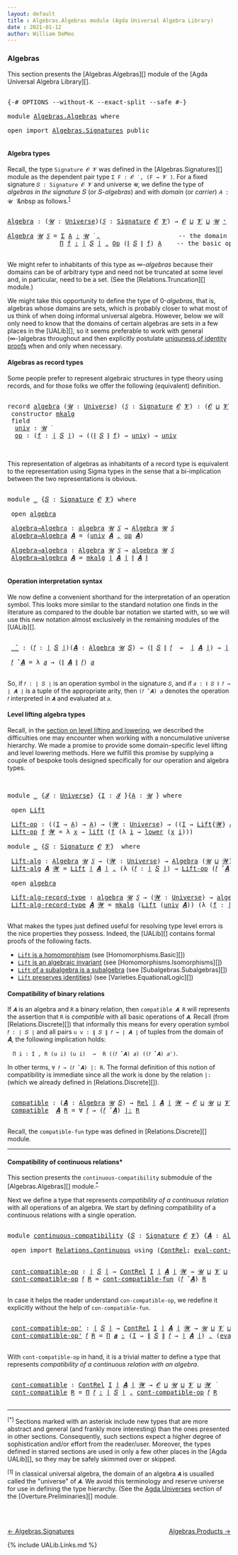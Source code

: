```yaml
---
layout: default
title : Algebras.Algebras module (Agda Universal Algebra Library)
date : 2021-01-12
author: William DeMeo
---
```


### <a id="algebras">Algebras</a>

This section presents the [Algebras.Algebras][] module of the [Agda Universal Algebra Library][].

<pre class="Agda">

<a id="280" class="Symbol">{-#</a> <a id="284" class="Keyword">OPTIONS</a> <a id="292" class="Pragma">--without-K</a> <a id="304" class="Pragma">--exact-split</a> <a id="318" class="Pragma">--safe</a> <a id="325" class="Symbol">#-}</a>

<a id="330" class="Keyword">module</a> <a id="337" href="Algebras.Algebras.html" class="Module">Algebras.Algebras</a> <a id="355" class="Keyword">where</a>

<a id="362" class="Keyword">open</a> <a id="367" class="Keyword">import</a> <a id="374" href="Algebras.Signatures.html" class="Module">Algebras.Signatures</a> <a id="394" class="Keyword">public</a>

</pre>


#### <a id="algebra-types">Algebra types</a>

Recall, the type `Signature 𝓞 𝓥` was defined in the [Algebras.Signatures][] module as the dependent pair type `Σ F ꞉ 𝓞 ̇ , (F → 𝓥 ̇)`. For a fixed signature `𝑆 : Signature 𝓞 𝓥` and universe `𝓤`, we define the type of *algebras in the signature* 𝑆 (or 𝑆-*algebras*) and with *domain* (or *carrier*) `𝐴 : 𝓤 ̇` &nbsp as follows.<sup>[1](Algebras.Algebras.html#fn1)</sup>

<pre class="Agda">

<a id="Algebra"></a><a id="844" href="Algebras.Algebras.html#844" class="Function">Algebra</a> <a id="852" class="Symbol">:</a> <a id="854" class="Symbol">(</a><a id="855" href="Algebras.Algebras.html#855" class="Bound">𝓤</a> <a id="857" class="Symbol">:</a> <a id="859" href="Universes.html#205" class="Postulate">Universe</a><a id="867" class="Symbol">)(</a><a id="869" href="Algebras.Algebras.html#869" class="Bound">𝑆</a> <a id="871" class="Symbol">:</a> <a id="873" href="Algebras.Signatures.html#1238" class="Function">Signature</a> <a id="883" href="Overture.Preliminaries.html#8157" class="Generalizable">𝓞</a> <a id="885" href="Universes.html#262" class="Generalizable">𝓥</a><a id="886" class="Symbol">)</a> <a id="888" class="Symbol">→</a> <a id="890" href="Overture.Preliminaries.html#8157" class="Generalizable">𝓞</a> <a id="892" href="Agda.Primitive.html#636" class="Primitive Operator">⊔</a> <a id="894" href="Universes.html#262" class="Generalizable">𝓥</a> <a id="896" href="Agda.Primitive.html#636" class="Primitive Operator">⊔</a> <a id="898" href="Algebras.Algebras.html#855" class="Bound">𝓤</a> <a id="900" href="Universes.html#181" class="Primitive Operator">⁺</a> <a id="902" href="Universes.html#403" class="Function Operator">̇</a>

<a id="905" href="Algebras.Algebras.html#844" class="Function">Algebra</a> <a id="913" href="Algebras.Algebras.html#913" class="Bound">𝓤</a> <a id="915" href="Algebras.Algebras.html#915" class="Bound">𝑆</a> <a id="917" class="Symbol">=</a> <a id="919" href="MGS-MLTT.html#3074" class="Function">Σ</a> <a id="921" href="Algebras.Algebras.html#921" class="Bound">A</a> <a id="923" href="MGS-MLTT.html#3074" class="Function">꞉</a> <a id="925" href="Algebras.Algebras.html#913" class="Bound">𝓤</a> <a id="927" href="Universes.html#403" class="Function Operator">̇</a> <a id="929" href="MGS-MLTT.html#3074" class="Function">,</a>                     <a id="951" class="Comment">-- the domain</a>
              <a id="979" href="MGS-MLTT.html#3635" class="Function">Π</a> <a id="981" href="Algebras.Algebras.html#981" class="Bound">f</a> <a id="983" href="MGS-MLTT.html#3635" class="Function">꞉</a> <a id="985" href="Overture.Preliminaries.html#13759" class="Function Operator">∣</a> <a id="987" href="Algebras.Algebras.html#915" class="Bound">𝑆</a> <a id="989" href="Overture.Preliminaries.html#13759" class="Function Operator">∣</a> <a id="991" href="MGS-MLTT.html#3635" class="Function">,</a> <a id="993" href="Algebras.Signatures.html#626" class="Function">Op</a> <a id="996" class="Symbol">(</a><a id="997" href="Overture.Preliminaries.html#13811" class="Function Operator">∥</a> <a id="999" href="Algebras.Algebras.html#915" class="Bound">𝑆</a> <a id="1001" href="Overture.Preliminaries.html#13811" class="Function Operator">∥</a> <a id="1003" href="Algebras.Algebras.html#981" class="Bound">f</a><a id="1004" class="Symbol">)</a> <a id="1006" href="Algebras.Algebras.html#921" class="Bound">A</a>    <a id="1011" class="Comment">-- the basic operations</a>

</pre>

We might refer to inhabitants of this type as ∞-*algebras* because their domains can be of arbitrary type and need not be truncated at some level and, in particular, need to be a set. (See the [Relations.Truncation][] module.)

We might take this opportunity to define the type of 0-*algebras*, that is, algebras whose domains are sets, which is probably closer to what most of us think of when doing informal universal algebra.  However, below we will only need to know that the domains of certain algebras are sets in a few places in the [UALib][], so it seems preferable to work with general (∞-)algebras throughout and then explicitly postulate [uniquness of identity proofs](Relations.Truncation.html#uniqueness-of-identity-proofs) when and only when necessary.



#### <a id="algebras-as-record-types">Algebras as record types</a>

Some people prefer to represent algebraic structures in type theory using records, and for those folks we offer the following (equivalent) definition.

<pre class="Agda">

<a id="2052" class="Keyword">record</a> <a id="algebra"></a><a id="2059" href="Algebras.Algebras.html#2059" class="Record">algebra</a> <a id="2067" class="Symbol">(</a><a id="2068" href="Algebras.Algebras.html#2068" class="Bound">𝓤</a> <a id="2070" class="Symbol">:</a> <a id="2072" href="Universes.html#205" class="Postulate">Universe</a><a id="2080" class="Symbol">)</a> <a id="2082" class="Symbol">(</a><a id="2083" href="Algebras.Algebras.html#2083" class="Bound">𝑆</a> <a id="2085" class="Symbol">:</a> <a id="2087" href="Algebras.Signatures.html#1238" class="Function">Signature</a> <a id="2097" href="Overture.Preliminaries.html#8157" class="Generalizable">𝓞</a> <a id="2099" href="Universes.html#262" class="Generalizable">𝓥</a><a id="2100" class="Symbol">)</a> <a id="2102" class="Symbol">:</a> <a id="2104" class="Symbol">(</a><a id="2105" href="Algebras.Algebras.html#2097" class="Bound">𝓞</a> <a id="2107" href="Agda.Primitive.html#636" class="Primitive Operator">⊔</a> <a id="2109" href="Algebras.Algebras.html#2099" class="Bound">𝓥</a> <a id="2111" href="Agda.Primitive.html#636" class="Primitive Operator">⊔</a> <a id="2113" href="Algebras.Algebras.html#2068" class="Bound">𝓤</a><a id="2114" class="Symbol">)</a> <a id="2116" href="Universes.html#181" class="Primitive Operator">⁺</a> <a id="2118" href="Universes.html#403" class="Function Operator">̇</a> <a id="2120" class="Keyword">where</a>
 <a id="2127" class="Keyword">constructor</a> <a id="mkalg"></a><a id="2139" href="Algebras.Algebras.html#2139" class="InductiveConstructor">mkalg</a>
 <a id="2146" class="Keyword">field</a>
  <a id="algebra.univ"></a><a id="2154" href="Algebras.Algebras.html#2154" class="Field">univ</a> <a id="2159" class="Symbol">:</a> <a id="2161" href="Algebras.Algebras.html#2068" class="Bound">𝓤</a> <a id="2163" href="Universes.html#403" class="Function Operator">̇</a>
  <a id="algebra.op"></a><a id="2167" href="Algebras.Algebras.html#2167" class="Field">op</a> <a id="2170" class="Symbol">:</a> <a id="2172" class="Symbol">(</a><a id="2173" href="Algebras.Algebras.html#2173" class="Bound">f</a> <a id="2175" class="Symbol">:</a> <a id="2177" href="Overture.Preliminaries.html#13759" class="Function Operator">∣</a> <a id="2179" href="Algebras.Algebras.html#2083" class="Bound">𝑆</a> <a id="2181" href="Overture.Preliminaries.html#13759" class="Function Operator">∣</a><a id="2182" class="Symbol">)</a> <a id="2184" class="Symbol">→</a> <a id="2186" class="Symbol">((</a><a id="2188" href="Overture.Preliminaries.html#13811" class="Function Operator">∥</a> <a id="2190" href="Algebras.Algebras.html#2083" class="Bound">𝑆</a> <a id="2192" href="Overture.Preliminaries.html#13811" class="Function Operator">∥</a> <a id="2194" href="Algebras.Algebras.html#2173" class="Bound">f</a><a id="2195" class="Symbol">)</a> <a id="2197" class="Symbol">→</a> <a id="2199" href="Algebras.Algebras.html#2154" class="Field">univ</a><a id="2203" class="Symbol">)</a> <a id="2205" class="Symbol">→</a> <a id="2207" href="Algebras.Algebras.html#2154" class="Field">univ</a>


</pre>

This representation of algebras as inhabitants of a record type is equivalent to the representation using Sigma types in the sense that a bi-implication between the two representations is obvious.

<pre class="Agda">

<a id="2438" class="Keyword">module</a> <a id="2445" href="Algebras.Algebras.html#2445" class="Module">_</a> <a id="2447" class="Symbol">{</a><a id="2448" href="Algebras.Algebras.html#2448" class="Bound">𝑆</a> <a id="2450" class="Symbol">:</a> <a id="2452" href="Algebras.Signatures.html#1238" class="Function">Signature</a> <a id="2462" href="Overture.Preliminaries.html#8157" class="Generalizable">𝓞</a> <a id="2464" href="Universes.html#262" class="Generalizable">𝓥</a><a id="2465" class="Symbol">}</a> <a id="2467" class="Keyword">where</a>

 <a id="2475" class="Keyword">open</a> <a id="2480" href="Algebras.Algebras.html#2059" class="Module">algebra</a>

 <a id="2490" href="Algebras.Algebras.html#2490" class="Function">algebra→Algebra</a> <a id="2506" class="Symbol">:</a> <a id="2508" href="Algebras.Algebras.html#2059" class="Record">algebra</a> <a id="2516" href="Universes.html#260" class="Generalizable">𝓤</a> <a id="2518" href="Algebras.Algebras.html#2448" class="Bound">𝑆</a> <a id="2520" class="Symbol">→</a> <a id="2522" href="Algebras.Algebras.html#844" class="Function">Algebra</a> <a id="2530" href="Universes.html#260" class="Generalizable">𝓤</a> <a id="2532" href="Algebras.Algebras.html#2448" class="Bound">𝑆</a>
 <a id="2535" href="Algebras.Algebras.html#2490" class="Function">algebra→Algebra</a> <a id="2551" href="Algebras.Algebras.html#2551" class="Bound">𝑨</a> <a id="2553" class="Symbol">=</a> <a id="2555" class="Symbol">(</a><a id="2556" href="Algebras.Algebras.html#2154" class="Field">univ</a> <a id="2561" href="Algebras.Algebras.html#2551" class="Bound">𝑨</a> <a id="2563" href="MGS-MLTT.html#2929" class="InductiveConstructor Operator">,</a> <a id="2565" href="Algebras.Algebras.html#2167" class="Field">op</a> <a id="2568" href="Algebras.Algebras.html#2551" class="Bound">𝑨</a><a id="2569" class="Symbol">)</a>

 <a id="2573" href="Algebras.Algebras.html#2573" class="Function">Algebra→algebra</a> <a id="2589" class="Symbol">:</a> <a id="2591" href="Algebras.Algebras.html#844" class="Function">Algebra</a> <a id="2599" href="Universes.html#260" class="Generalizable">𝓤</a> <a id="2601" href="Algebras.Algebras.html#2448" class="Bound">𝑆</a> <a id="2603" class="Symbol">→</a> <a id="2605" href="Algebras.Algebras.html#2059" class="Record">algebra</a> <a id="2613" href="Universes.html#260" class="Generalizable">𝓤</a> <a id="2615" href="Algebras.Algebras.html#2448" class="Bound">𝑆</a>
 <a id="2618" href="Algebras.Algebras.html#2573" class="Function">Algebra→algebra</a> <a id="2634" href="Algebras.Algebras.html#2634" class="Bound">𝑨</a> <a id="2636" class="Symbol">=</a> <a id="2638" href="Algebras.Algebras.html#2139" class="InductiveConstructor">mkalg</a> <a id="2644" href="Overture.Preliminaries.html#13759" class="Function Operator">∣</a> <a id="2646" href="Algebras.Algebras.html#2634" class="Bound">𝑨</a> <a id="2648" href="Overture.Preliminaries.html#13759" class="Function Operator">∣</a> <a id="2650" href="Overture.Preliminaries.html#13811" class="Function Operator">∥</a> <a id="2652" href="Algebras.Algebras.html#2634" class="Bound">𝑨</a> <a id="2654" href="Overture.Preliminaries.html#13811" class="Function Operator">∥</a>

</pre>


#### <a id="operation-interpretation-syntax">Operation interpretation syntax</a>

We now define a convenient shorthand for the interpretation of an operation symbol. This looks more similar to the standard notation one finds in the literature as compared to the double bar notation we started with, so we will use this new notation almost exclusively in the remaining modules of the [UALib][].

<pre class="Agda">

 <a id="3080" href="Algebras.Algebras.html#3080" class="Function Operator">_̂_</a> <a id="3084" class="Symbol">:</a> <a id="3086" class="Symbol">(</a><a id="3087" href="Algebras.Algebras.html#3087" class="Bound">𝑓</a> <a id="3089" class="Symbol">:</a> <a id="3091" href="Overture.Preliminaries.html#13759" class="Function Operator">∣</a> <a id="3093" href="Algebras.Algebras.html#2448" class="Bound">𝑆</a> <a id="3095" href="Overture.Preliminaries.html#13759" class="Function Operator">∣</a><a id="3096" class="Symbol">)(</a><a id="3098" href="Algebras.Algebras.html#3098" class="Bound">𝑨</a> <a id="3100" class="Symbol">:</a> <a id="3102" href="Algebras.Algebras.html#844" class="Function">Algebra</a> <a id="3110" href="Universes.html#260" class="Generalizable">𝓤</a> <a id="3112" href="Algebras.Algebras.html#2448" class="Bound">𝑆</a><a id="3113" class="Symbol">)</a> <a id="3115" class="Symbol">→</a> <a id="3117" class="Symbol">(</a><a id="3118" href="Overture.Preliminaries.html#13811" class="Function Operator">∥</a> <a id="3120" href="Algebras.Algebras.html#2448" class="Bound">𝑆</a> <a id="3122" href="Overture.Preliminaries.html#13811" class="Function Operator">∥</a> <a id="3124" href="Algebras.Algebras.html#3087" class="Bound">𝑓</a>  <a id="3127" class="Symbol">→</a>  <a id="3130" href="Overture.Preliminaries.html#13759" class="Function Operator">∣</a> <a id="3132" href="Algebras.Algebras.html#3098" class="Bound">𝑨</a> <a id="3134" href="Overture.Preliminaries.html#13759" class="Function Operator">∣</a><a id="3135" class="Symbol">)</a> <a id="3137" class="Symbol">→</a> <a id="3139" href="Overture.Preliminaries.html#13759" class="Function Operator">∣</a> <a id="3141" href="Algebras.Algebras.html#3098" class="Bound">𝑨</a> <a id="3143" href="Overture.Preliminaries.html#13759" class="Function Operator">∣</a>

 <a id="3147" href="Algebras.Algebras.html#3147" class="Bound">𝑓</a> <a id="3149" href="Algebras.Algebras.html#3080" class="Function Operator">̂</a> <a id="3151" href="Algebras.Algebras.html#3151" class="Bound">𝑨</a> <a id="3153" class="Symbol">=</a> <a id="3155" class="Symbol">λ</a> <a id="3157" href="Algebras.Algebras.html#3157" class="Bound">𝑎</a> <a id="3159" class="Symbol">→</a> <a id="3161" class="Symbol">(</a><a id="3162" href="Overture.Preliminaries.html#13811" class="Function Operator">∥</a> <a id="3164" href="Algebras.Algebras.html#3151" class="Bound">𝑨</a> <a id="3166" href="Overture.Preliminaries.html#13811" class="Function Operator">∥</a> <a id="3168" href="Algebras.Algebras.html#3147" class="Bound">𝑓</a><a id="3169" class="Symbol">)</a> <a id="3171" href="Algebras.Algebras.html#3157" class="Bound">𝑎</a>

</pre>

So, if `𝑓 : ∣ 𝑆 ∣` is an operation symbol in the signature `𝑆`, and if `𝑎 : ∥ 𝑆 ∥ 𝑓 → ∣ 𝑨 ∣` is a tuple of the appropriate arity, then `(𝑓 ̂ 𝑨) 𝑎` denotes the operation `𝑓` interpreted in `𝑨` and evaluated at `𝑎`.




#### <a id="lifts-of-algebras">Level lifting algebra types</a>

Recall, in the [section on level lifting and lowering](Overture.Lifts.html#level-lifting-and-lowering), we described the difficulties one may encounter when working with a noncumulative universe hierarchy. We made a promise to provide some domain-specific level lifting and level lowering methods. Here we fulfill this promise by supplying a couple of bespoke tools designed specifically for our operation and algebra types.

<pre class="Agda">


<a id="3909" class="Keyword">module</a> <a id="3916" href="Algebras.Algebras.html#3916" class="Module">_</a> <a id="3918" class="Symbol">{</a><a id="3919" href="Algebras.Algebras.html#3919" class="Bound">𝓘</a> <a id="3921" class="Symbol">:</a> <a id="3923" href="Universes.html#205" class="Postulate">Universe</a><a id="3931" class="Symbol">}</a> <a id="3933" class="Symbol">{</a><a id="3934" href="Algebras.Algebras.html#3934" class="Bound">I</a> <a id="3936" class="Symbol">:</a> <a id="3938" href="Algebras.Algebras.html#3919" class="Bound">𝓘</a> <a id="3940" href="Universes.html#403" class="Function Operator">̇</a><a id="3941" class="Symbol">}{</a><a id="3943" href="Algebras.Algebras.html#3943" class="Bound">A</a> <a id="3945" class="Symbol">:</a> <a id="3947" href="Universes.html#260" class="Generalizable">𝓤</a> <a id="3949" href="Universes.html#403" class="Function Operator">̇</a><a id="3950" class="Symbol">}</a> <a id="3952" class="Keyword">where</a>

 <a id="3960" class="Keyword">open</a> <a id="3965" href="Overture.Lifts.html#2467" class="Module">Lift</a>

 <a id="3972" href="Algebras.Algebras.html#3972" class="Function">Lift-op</a> <a id="3980" class="Symbol">:</a> <a id="3982" class="Symbol">((</a><a id="3984" href="Algebras.Algebras.html#3934" class="Bound">I</a> <a id="3986" class="Symbol">→</a> <a id="3988" href="Algebras.Algebras.html#3943" class="Bound">A</a><a id="3989" class="Symbol">)</a> <a id="3991" class="Symbol">→</a> <a id="3993" href="Algebras.Algebras.html#3943" class="Bound">A</a><a id="3994" class="Symbol">)</a> <a id="3996" class="Symbol">→</a> <a id="3998" class="Symbol">(</a><a id="3999" href="Algebras.Algebras.html#3999" class="Bound">𝓦</a> <a id="4001" class="Symbol">:</a> <a id="4003" href="Universes.html#205" class="Postulate">Universe</a><a id="4011" class="Symbol">)</a> <a id="4013" class="Symbol">→</a> <a id="4015" class="Symbol">((</a><a id="4017" href="Algebras.Algebras.html#3934" class="Bound">I</a> <a id="4019" class="Symbol">→</a> <a id="4021" href="Overture.Lifts.html#2467" class="Record">Lift</a><a id="4025" class="Symbol">{</a><a id="4026" href="Algebras.Algebras.html#3999" class="Bound">𝓦</a><a id="4027" class="Symbol">}</a> <a id="4029" href="Algebras.Algebras.html#3943" class="Bound">A</a><a id="4030" class="Symbol">)</a> <a id="4032" class="Symbol">→</a> <a id="4034" href="Overture.Lifts.html#2467" class="Record">Lift</a> <a id="4039" class="Symbol">{</a><a id="4040" href="Algebras.Algebras.html#3999" class="Bound">𝓦</a><a id="4041" class="Symbol">}</a> <a id="4043" href="Algebras.Algebras.html#3943" class="Bound">A</a><a id="4044" class="Symbol">)</a>
 <a id="4047" href="Algebras.Algebras.html#3972" class="Function">Lift-op</a> <a id="4055" href="Algebras.Algebras.html#4055" class="Bound">f</a> <a id="4057" href="Algebras.Algebras.html#4057" class="Bound">𝓦</a> <a id="4059" class="Symbol">=</a> <a id="4061" class="Symbol">λ</a> <a id="4063" href="Algebras.Algebras.html#4063" class="Bound">x</a> <a id="4065" class="Symbol">→</a> <a id="4067" href="Overture.Lifts.html#2529" class="InductiveConstructor">lift</a> <a id="4072" class="Symbol">(</a><a id="4073" href="Algebras.Algebras.html#4055" class="Bound">f</a> <a id="4075" class="Symbol">(λ</a> <a id="4078" href="Algebras.Algebras.html#4078" class="Bound">i</a> <a id="4080" class="Symbol">→</a> <a id="4082" href="Overture.Lifts.html#2541" class="Field">lower</a> <a id="4088" class="Symbol">(</a><a id="4089" href="Algebras.Algebras.html#4063" class="Bound">x</a> <a id="4091" href="Algebras.Algebras.html#4078" class="Bound">i</a><a id="4092" class="Symbol">)))</a>

<a id="4097" class="Keyword">module</a> <a id="4104" href="Algebras.Algebras.html#4104" class="Module">_</a> <a id="4106" class="Symbol">{</a><a id="4107" href="Algebras.Algebras.html#4107" class="Bound">𝑆</a> <a id="4109" class="Symbol">:</a> <a id="4111" href="Algebras.Signatures.html#1238" class="Function">Signature</a> <a id="4121" href="Overture.Preliminaries.html#8157" class="Generalizable">𝓞</a> <a id="4123" href="Universes.html#262" class="Generalizable">𝓥</a><a id="4124" class="Symbol">}</a>  <a id="4127" class="Keyword">where</a>

 <a id="4135" href="Algebras.Algebras.html#4135" class="Function">Lift-alg</a> <a id="4144" class="Symbol">:</a> <a id="4146" href="Algebras.Algebras.html#844" class="Function">Algebra</a> <a id="4154" href="Universes.html#260" class="Generalizable">𝓤</a> <a id="4156" href="Algebras.Algebras.html#4107" class="Bound">𝑆</a> <a id="4158" class="Symbol">→</a> <a id="4160" class="Symbol">(</a><a id="4161" href="Algebras.Algebras.html#4161" class="Bound">𝓦</a> <a id="4163" class="Symbol">:</a> <a id="4165" href="Universes.html#205" class="Postulate">Universe</a><a id="4173" class="Symbol">)</a> <a id="4175" class="Symbol">→</a> <a id="4177" href="Algebras.Algebras.html#844" class="Function">Algebra</a> <a id="4185" class="Symbol">(</a><a id="4186" href="Universes.html#260" class="Generalizable">𝓤</a> <a id="4188" href="Agda.Primitive.html#636" class="Primitive Operator">⊔</a> <a id="4190" href="Algebras.Algebras.html#4161" class="Bound">𝓦</a><a id="4191" class="Symbol">)</a> <a id="4193" href="Algebras.Algebras.html#4107" class="Bound">𝑆</a>
 <a id="4196" href="Algebras.Algebras.html#4135" class="Function">Lift-alg</a> <a id="4205" href="Algebras.Algebras.html#4205" class="Bound">𝑨</a> <a id="4207" href="Algebras.Algebras.html#4207" class="Bound">𝓦</a> <a id="4209" class="Symbol">=</a> <a id="4211" href="Overture.Lifts.html#2467" class="Record">Lift</a> <a id="4216" href="Overture.Preliminaries.html#13759" class="Function Operator">∣</a> <a id="4218" href="Algebras.Algebras.html#4205" class="Bound">𝑨</a> <a id="4220" href="Overture.Preliminaries.html#13759" class="Function Operator">∣</a> <a id="4222" href="MGS-MLTT.html#2929" class="InductiveConstructor Operator">,</a> <a id="4224" class="Symbol">(λ</a> <a id="4227" class="Symbol">(</a><a id="4228" href="Algebras.Algebras.html#4228" class="Bound">𝑓</a> <a id="4230" class="Symbol">:</a> <a id="4232" href="Overture.Preliminaries.html#13759" class="Function Operator">∣</a> <a id="4234" href="Algebras.Algebras.html#4107" class="Bound">𝑆</a> <a id="4236" href="Overture.Preliminaries.html#13759" class="Function Operator">∣</a><a id="4237" class="Symbol">)</a> <a id="4239" class="Symbol">→</a> <a id="4241" href="Algebras.Algebras.html#3972" class="Function">Lift-op</a> <a id="4249" class="Symbol">(</a><a id="4250" href="Algebras.Algebras.html#4228" class="Bound">𝑓</a> <a id="4252" href="Algebras.Algebras.html#3080" class="Function Operator">̂</a> <a id="4254" href="Algebras.Algebras.html#4205" class="Bound">𝑨</a><a id="4255" class="Symbol">)</a> <a id="4257" href="Algebras.Algebras.html#4207" class="Bound">𝓦</a><a id="4258" class="Symbol">)</a>

 <a id="4262" class="Keyword">open</a> <a id="4267" href="Algebras.Algebras.html#2059" class="Module">algebra</a>

 <a id="4277" href="Algebras.Algebras.html#4277" class="Function">Lift-alg-record-type</a> <a id="4298" class="Symbol">:</a> <a id="4300" href="Algebras.Algebras.html#2059" class="Record">algebra</a> <a id="4308" href="Universes.html#260" class="Generalizable">𝓤</a> <a id="4310" href="Algebras.Algebras.html#4107" class="Bound">𝑆</a> <a id="4312" class="Symbol">→</a> <a id="4314" class="Symbol">(</a><a id="4315" href="Algebras.Algebras.html#4315" class="Bound">𝓦</a> <a id="4317" class="Symbol">:</a> <a id="4319" href="Universes.html#205" class="Postulate">Universe</a><a id="4327" class="Symbol">)</a> <a id="4329" class="Symbol">→</a> <a id="4331" href="Algebras.Algebras.html#2059" class="Record">algebra</a> <a id="4339" class="Symbol">(</a><a id="4340" href="Universes.html#260" class="Generalizable">𝓤</a> <a id="4342" href="Agda.Primitive.html#636" class="Primitive Operator">⊔</a> <a id="4344" href="Algebras.Algebras.html#4315" class="Bound">𝓦</a><a id="4345" class="Symbol">)</a> <a id="4347" href="Algebras.Algebras.html#4107" class="Bound">𝑆</a>
 <a id="4350" href="Algebras.Algebras.html#4277" class="Function">Lift-alg-record-type</a> <a id="4371" href="Algebras.Algebras.html#4371" class="Bound">𝑨</a> <a id="4373" href="Algebras.Algebras.html#4373" class="Bound">𝓦</a> <a id="4375" class="Symbol">=</a> <a id="4377" href="Algebras.Algebras.html#2139" class="InductiveConstructor">mkalg</a> <a id="4383" class="Symbol">(</a><a id="4384" href="Overture.Lifts.html#2467" class="Record">Lift</a> <a id="4389" class="Symbol">(</a><a id="4390" href="Algebras.Algebras.html#2154" class="Field">univ</a> <a id="4395" href="Algebras.Algebras.html#4371" class="Bound">𝑨</a><a id="4396" class="Symbol">))</a> <a id="4399" class="Symbol">(λ</a> <a id="4402" class="Symbol">(</a><a id="4403" href="Algebras.Algebras.html#4403" class="Bound">f</a> <a id="4405" class="Symbol">:</a> <a id="4407" href="Overture.Preliminaries.html#13759" class="Function Operator">∣</a> <a id="4409" href="Algebras.Algebras.html#4107" class="Bound">𝑆</a> <a id="4411" href="Overture.Preliminaries.html#13759" class="Function Operator">∣</a><a id="4412" class="Symbol">)</a> <a id="4414" class="Symbol">→</a> <a id="4416" href="Algebras.Algebras.html#3972" class="Function">Lift-op</a> <a id="4424" class="Symbol">((</a><a id="4426" href="Algebras.Algebras.html#2167" class="Field">op</a> <a id="4429" href="Algebras.Algebras.html#4371" class="Bound">𝑨</a><a id="4430" class="Symbol">)</a> <a id="4432" href="Algebras.Algebras.html#4403" class="Bound">f</a><a id="4433" class="Symbol">)</a> <a id="4435" href="Algebras.Algebras.html#4373" class="Bound">𝓦</a><a id="4436" class="Symbol">)</a>

</pre>

What makes the types just defined useful for resolving type level errors is the nice properties they possess.  Indeed, the [UALib][] contains formal proofs of the following facts.

+ [`Lift` is a homomorphism](Homomorphisms.Basic.html#exmples-of-homomorphisms) (see [Homomorphisms.Basic][])
+ [`Lift` is an algebraic invariant](Homomorphisms.Isomorphisms.html#lift-is-an-algebraic-invariant") (see [Homomorphisms.Isomorphisms][])
+ [`Lift` of a subalgebra is a subalgebra](Subalgebras.Subalgebras.html#lifts-of-subalgebras) (see [Subalgebras.Subalgebras][])
+ [`Lift` preserves identities](Varieties.EquationalLogic.html#lift-invariance)) (see [Varieties.EquationalLogic][])


#### <a id="compatibility-of-binary-relations">Compatibility of binary relations</a>

If `𝑨` is an algebra and `R` a binary relation, then `compatible 𝑨 R` will represents the assertion that `R` is *compatible* with all basic operations of `𝑨`. Recall (from [Relations.Discrete][]) that informally this means for every operation symbol `𝑓 : ∣ 𝑆 ∣` and all pairs `u v : ∥ 𝑆 ∥ 𝑓 → ∣ 𝑨 ∣` of tuples from the domain of 𝑨, the following implication holds:

&nbsp;&nbsp; `Π i ꞉ I , R (u i) (u i)` &nbsp;&nbsp;  `→`  &nbsp;&nbsp; `R ((𝑓 ̂ 𝑨) 𝑎) ((𝑓 ̂ 𝑨) 𝑎')`.

In other terms, `∀ 𝑓 → (𝑓 ̂ 𝑨) |: R`. The formal definition of this notion of compatibility is immediate since all the work is done by the relation `|:` (which we already defined in [Relations.Discrete][]).

<pre class="Agda">

 <a id="5905" href="Algebras.Algebras.html#5905" class="Function">compatible</a> <a id="5916" class="Symbol">:</a> <a id="5918" class="Symbol">(</a><a id="5919" href="Algebras.Algebras.html#5919" class="Bound">𝑨</a> <a id="5921" class="Symbol">:</a> <a id="5923" href="Algebras.Algebras.html#844" class="Function">Algebra</a> <a id="5931" href="Universes.html#260" class="Generalizable">𝓤</a> <a id="5933" href="Algebras.Algebras.html#4107" class="Bound">𝑆</a><a id="5934" class="Symbol">)</a> <a id="5936" class="Symbol">→</a> <a id="5938" href="Relations.Discrete.html#6780" class="Function">Rel</a> <a id="5942" href="Overture.Preliminaries.html#13759" class="Function Operator">∣</a> <a id="5944" href="Algebras.Algebras.html#5919" class="Bound">𝑨</a> <a id="5946" href="Overture.Preliminaries.html#13759" class="Function Operator">∣</a> <a id="5948" href="Universes.html#264" class="Generalizable">𝓦</a> <a id="5950" class="Symbol">→</a> <a id="5952" href="Algebras.Algebras.html#4121" class="Bound">𝓞</a> <a id="5954" href="Agda.Primitive.html#636" class="Primitive Operator">⊔</a> <a id="5956" href="Universes.html#260" class="Generalizable">𝓤</a> <a id="5958" href="Agda.Primitive.html#636" class="Primitive Operator">⊔</a> <a id="5960" href="Algebras.Algebras.html#4123" class="Bound">𝓥</a> <a id="5962" href="Agda.Primitive.html#636" class="Primitive Operator">⊔</a> <a id="5964" href="Universes.html#264" class="Generalizable">𝓦</a> <a id="5966" href="Universes.html#403" class="Function Operator">̇</a>
 <a id="5969" href="Algebras.Algebras.html#5905" class="Function">compatible</a>  <a id="5981" href="Algebras.Algebras.html#5981" class="Bound">𝑨</a> <a id="5983" href="Algebras.Algebras.html#5983" class="Bound">R</a> <a id="5985" class="Symbol">=</a> <a id="5987" class="Symbol">∀</a> <a id="5989" href="Algebras.Algebras.html#5989" class="Bound">𝑓</a> <a id="5991" class="Symbol">→</a> <a id="5993" class="Symbol">(</a><a id="5994" href="Algebras.Algebras.html#5989" class="Bound">𝑓</a> <a id="5996" href="Algebras.Algebras.html#3080" class="Function Operator">̂</a> <a id="5998" href="Algebras.Algebras.html#5981" class="Bound">𝑨</a><a id="5999" class="Symbol">)</a> <a id="6001" href="Relations.Discrete.html#9896" class="Function Operator">|:</a> <a id="6004" href="Algebras.Algebras.html#5983" class="Bound">R</a>

</pre>

Recall, the `compatible-fun` type was defined in [Relations.Discrete][] module.



---------------------------------------



#### <a id="compatibility-of-continuous-relations">Compatibility of continuous relations*</a>

This section presents the `continuous-compatibility` submodule of the [Algebras.Algebras][] module.<sup>[*](Algebras.Algebras.html#fn0)</sup>


Next we define a type that represents *compatibility of a continuous relation* with all operations of an algebra. We start by defining compatibility of a continuous relations with a single operation.

<pre class="Agda">

<a id="6599" class="Keyword">module</a> <a id="continuous-compatibility"></a><a id="6606" href="Algebras.Algebras.html#6606" class="Module">continuous-compatibility</a> <a id="6631" class="Symbol">{</a><a id="6632" href="Algebras.Algebras.html#6632" class="Bound">𝑆</a> <a id="6634" class="Symbol">:</a> <a id="6636" href="Algebras.Signatures.html#1238" class="Function">Signature</a> <a id="6646" href="Overture.Preliminaries.html#8157" class="Generalizable">𝓞</a> <a id="6648" href="Universes.html#262" class="Generalizable">𝓥</a><a id="6649" class="Symbol">}</a> <a id="6651" class="Symbol">{</a><a id="6652" href="Algebras.Algebras.html#6652" class="Bound">𝑨</a> <a id="6654" class="Symbol">:</a> <a id="6656" href="Algebras.Algebras.html#844" class="Function">Algebra</a> <a id="6664" href="Universes.html#260" class="Generalizable">𝓤</a> <a id="6666" href="Algebras.Algebras.html#6632" class="Bound">𝑆</a><a id="6667" class="Symbol">}</a> <a id="6669" class="Symbol">{</a><a id="6670" href="Algebras.Algebras.html#6670" class="Bound">I</a> <a id="6672" class="Symbol">:</a> <a id="6674" href="Universes.html#262" class="Generalizable">𝓥</a> <a id="6676" href="Universes.html#403" class="Function Operator">̇</a><a id="6677" class="Symbol">}</a> <a id="6679" class="Keyword">where</a>

 <a id="6687" class="Keyword">open</a> <a id="6692" class="Keyword">import</a> <a id="6699" href="Relations.Continuous.html" class="Module">Relations.Continuous</a> <a id="6720" class="Keyword">using</a> <a id="6726" class="Symbol">(</a><a id="6727" href="Relations.Continuous.html#3237" class="Function">ContRel</a><a id="6734" class="Symbol">;</a> <a id="6736" href="Relations.Continuous.html#3860" class="Function">eval-cont-rel</a><a id="6749" class="Symbol">;</a> <a id="6751" href="Relations.Continuous.html#3961" class="Function">cont-compatible-fun</a><a id="6770" class="Symbol">)</a>


 <a id="continuous-compatibility.cont-compatible-op"></a><a id="6775" href="Algebras.Algebras.html#6775" class="Function">cont-compatible-op</a> <a id="6794" class="Symbol">:</a> <a id="6796" href="Overture.Preliminaries.html#13759" class="Function Operator">∣</a> <a id="6798" href="Algebras.Algebras.html#6632" class="Bound">𝑆</a> <a id="6800" href="Overture.Preliminaries.html#13759" class="Function Operator">∣</a> <a id="6802" class="Symbol">→</a> <a id="6804" href="Relations.Continuous.html#3237" class="Function">ContRel</a> <a id="6812" href="Algebras.Algebras.html#6670" class="Bound">I</a> <a id="6814" href="Overture.Preliminaries.html#13759" class="Function Operator">∣</a> <a id="6816" href="Algebras.Algebras.html#6652" class="Bound">𝑨</a> <a id="6818" href="Overture.Preliminaries.html#13759" class="Function Operator">∣</a> <a id="6820" href="Universes.html#264" class="Generalizable">𝓦</a> <a id="6822" class="Symbol">→</a> <a id="6824" href="Algebras.Algebras.html#6664" class="Bound">𝓤</a> <a id="6826" href="Agda.Primitive.html#636" class="Primitive Operator">⊔</a> <a id="6828" href="Algebras.Algebras.html#6648" class="Bound">𝓥</a> <a id="6830" href="Agda.Primitive.html#636" class="Primitive Operator">⊔</a> <a id="6832" href="Universes.html#264" class="Generalizable">𝓦</a> <a id="6834" href="Universes.html#403" class="Function Operator">̇</a>
 <a id="6837" href="Algebras.Algebras.html#6775" class="Function">cont-compatible-op</a> <a id="6856" href="Algebras.Algebras.html#6856" class="Bound">𝑓</a> <a id="6858" href="Algebras.Algebras.html#6858" class="Bound">R</a> <a id="6860" class="Symbol">=</a> <a id="6862" href="Relations.Continuous.html#3961" class="Function">cont-compatible-fun</a> <a id="6882" class="Symbol">(</a><a id="6883" href="Algebras.Algebras.html#6856" class="Bound">𝑓</a> <a id="6885" href="Algebras.Algebras.html#3080" class="Function Operator">̂</a> <a id="6887" href="Algebras.Algebras.html#6652" class="Bound">𝑨</a><a id="6888" class="Symbol">)</a> <a id="6890" href="Algebras.Algebras.html#6858" class="Bound">R</a>

</pre>

In case it helps the reader understand `con-compatible-op`, we redefine it explicitly without the help of `con-compatible-fun`.

<pre class="Agda">

 <a id="continuous-compatibility.cont-compatible-op&#39;"></a><a id="7049" href="Algebras.Algebras.html#7049" class="Function">cont-compatible-op&#39;</a> <a id="7069" class="Symbol">:</a> <a id="7071" href="Overture.Preliminaries.html#13759" class="Function Operator">∣</a> <a id="7073" href="Algebras.Algebras.html#6632" class="Bound">𝑆</a> <a id="7075" href="Overture.Preliminaries.html#13759" class="Function Operator">∣</a> <a id="7077" class="Symbol">→</a> <a id="7079" href="Relations.Continuous.html#3237" class="Function">ContRel</a> <a id="7087" href="Algebras.Algebras.html#6670" class="Bound">I</a> <a id="7089" href="Overture.Preliminaries.html#13759" class="Function Operator">∣</a> <a id="7091" href="Algebras.Algebras.html#6652" class="Bound">𝑨</a> <a id="7093" href="Overture.Preliminaries.html#13759" class="Function Operator">∣</a> <a id="7095" href="Universes.html#264" class="Generalizable">𝓦</a> <a id="7097" class="Symbol">→</a> <a id="7099" href="Algebras.Algebras.html#6664" class="Bound">𝓤</a> <a id="7101" href="Agda.Primitive.html#636" class="Primitive Operator">⊔</a> <a id="7103" href="Algebras.Algebras.html#6648" class="Bound">𝓥</a> <a id="7105" href="Agda.Primitive.html#636" class="Primitive Operator">⊔</a> <a id="7107" href="Universes.html#264" class="Generalizable">𝓦</a> <a id="7109" href="Universes.html#403" class="Function Operator">̇</a>
 <a id="7112" href="Algebras.Algebras.html#7049" class="Function">cont-compatible-op&#39;</a> <a id="7132" href="Algebras.Algebras.html#7132" class="Bound">𝑓</a> <a id="7134" href="Algebras.Algebras.html#7134" class="Bound">R</a> <a id="7136" class="Symbol">=</a> <a id="7138" href="MGS-MLTT.html#3635" class="Function">Π</a> <a id="7140" href="Algebras.Algebras.html#7140" class="Bound">𝒂</a> <a id="7142" href="MGS-MLTT.html#3635" class="Function">꞉</a> <a id="7144" class="Symbol">(</a><a id="7145" href="Algebras.Algebras.html#6670" class="Bound">I</a> <a id="7147" class="Symbol">→</a> <a id="7149" href="Overture.Preliminaries.html#13811" class="Function Operator">∥</a> <a id="7151" href="Algebras.Algebras.html#6632" class="Bound">𝑆</a> <a id="7153" href="Overture.Preliminaries.html#13811" class="Function Operator">∥</a> <a id="7155" href="Algebras.Algebras.html#7132" class="Bound">𝑓</a> <a id="7157" class="Symbol">→</a> <a id="7159" href="Overture.Preliminaries.html#13759" class="Function Operator">∣</a> <a id="7161" href="Algebras.Algebras.html#6652" class="Bound">𝑨</a> <a id="7163" href="Overture.Preliminaries.html#13759" class="Function Operator">∣</a><a id="7164" class="Symbol">)</a> <a id="7166" href="MGS-MLTT.html#3635" class="Function">,</a> <a id="7168" class="Symbol">(</a><a id="7169" href="Relations.Continuous.html#3860" class="Function">eval-cont-rel</a> <a id="7183" href="Algebras.Algebras.html#7134" class="Bound">R</a> <a id="7185" href="Algebras.Algebras.html#7140" class="Bound">𝒂</a> <a id="7187" class="Symbol">→</a> <a id="7189" href="Algebras.Algebras.html#7134" class="Bound">R</a> <a id="7191" class="Symbol">λ</a> <a id="7193" href="Algebras.Algebras.html#7193" class="Bound">i</a> <a id="7195" class="Symbol">→</a> <a id="7197" class="Symbol">(</a><a id="7198" href="Algebras.Algebras.html#7132" class="Bound">𝑓</a> <a id="7200" href="Algebras.Algebras.html#3080" class="Function Operator">̂</a> <a id="7202" href="Algebras.Algebras.html#6652" class="Bound">𝑨</a><a id="7203" class="Symbol">)(</a><a id="7205" href="Algebras.Algebras.html#7140" class="Bound">𝒂</a> <a id="7207" href="Algebras.Algebras.html#7193" class="Bound">i</a><a id="7208" class="Symbol">))</a>

</pre>

With `cont-compatible-op` in hand, it is a trivial matter to define a type that represents *compatibility of a continuous relation with an algebra*.

<pre class="Agda">

 <a id="continuous-compatibility.cont-compatible"></a><a id="7389" href="Algebras.Algebras.html#7389" class="Function">cont-compatible</a> <a id="7405" class="Symbol">:</a> <a id="7407" href="Relations.Continuous.html#3237" class="Function">ContRel</a> <a id="7415" href="Algebras.Algebras.html#6670" class="Bound">I</a> <a id="7417" href="Overture.Preliminaries.html#13759" class="Function Operator">∣</a> <a id="7419" href="Algebras.Algebras.html#6652" class="Bound">𝑨</a> <a id="7421" href="Overture.Preliminaries.html#13759" class="Function Operator">∣</a> <a id="7423" href="Universes.html#264" class="Generalizable">𝓦</a> <a id="7425" class="Symbol">→</a> <a id="7427" href="Algebras.Algebras.html#6646" class="Bound">𝓞</a> <a id="7429" href="Agda.Primitive.html#636" class="Primitive Operator">⊔</a> <a id="7431" href="Algebras.Algebras.html#6664" class="Bound">𝓤</a> <a id="7433" href="Agda.Primitive.html#636" class="Primitive Operator">⊔</a> <a id="7435" href="Algebras.Algebras.html#6648" class="Bound">𝓥</a> <a id="7437" href="Agda.Primitive.html#636" class="Primitive Operator">⊔</a> <a id="7439" href="Universes.html#264" class="Generalizable">𝓦</a> <a id="7441" href="Universes.html#403" class="Function Operator">̇</a>
 <a id="7444" href="Algebras.Algebras.html#7389" class="Function">cont-compatible</a> <a id="7460" href="Algebras.Algebras.html#7460" class="Bound">R</a> <a id="7462" class="Symbol">=</a> <a id="7464" href="MGS-MLTT.html#3635" class="Function">Π</a> <a id="7466" href="Algebras.Algebras.html#7466" class="Bound">𝑓</a> <a id="7468" href="MGS-MLTT.html#3635" class="Function">꞉</a> <a id="7470" href="Overture.Preliminaries.html#13759" class="Function Operator">∣</a> <a id="7472" href="Algebras.Algebras.html#6632" class="Bound">𝑆</a> <a id="7474" href="Overture.Preliminaries.html#13759" class="Function Operator">∣</a> <a id="7476" href="MGS-MLTT.html#3635" class="Function">,</a> <a id="7478" href="Algebras.Algebras.html#6775" class="Function">cont-compatible-op</a> <a id="7497" href="Algebras.Algebras.html#7466" class="Bound">𝑓</a> <a id="7499" href="Algebras.Algebras.html#7460" class="Bound">R</a>

</pre>



--------------------------------------

<sup>[*]</sup><span class="footnote" id="fn0"> Sections marked with an asterisk include new types that are more abstract and general (and frankly more interesting) than the ones presented in other sections.  Consequently, such sections expect a higher degree of sophistication and/or effort from the reader/user. Moreover, the types defined in starred sections are used in only a few other places in the [Agda UALib][], so they may be safely skimmed over or skipped.</span>

<sup>[1]</sup><span class="footnote" id="fn1"> In classical universal algebra, the domain of an algebra `𝑨` is usualled called the "universe" of `𝑨`.  We avoid this terminology and reserve universe for use in defining the type hierarchy. (See the [Agda Universes](Overture.Preliminaries.html#agda-universes)</a> section of the [Overture.Preliminaries][] module.</span>

<br>
<br>

[← Algebras.Signatures](Algebras.Signatures.html)
<span style="float:right;">[Algebras.Products →](Algebras.Products.html)</span>


{% include UALib.Links.md %}
